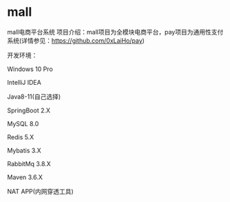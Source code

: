 # mall
mall电商平台系统
项目介绍：mall项目为全模块电商平台，pay项目为通用性支付系统(详情参见：https://github.com/0xLaiHo/pay)

开发环境：

Windows 10 Pro

IntelliJ IDEA 

Java8-11(自己选择)

SpringBoot 2.X

MySQL 8.0

Redis 5.X

Mybatis 3.X

RabbitMq 3.8.X

Maven 3.6.X

NAT APP(内网穿透工具)

